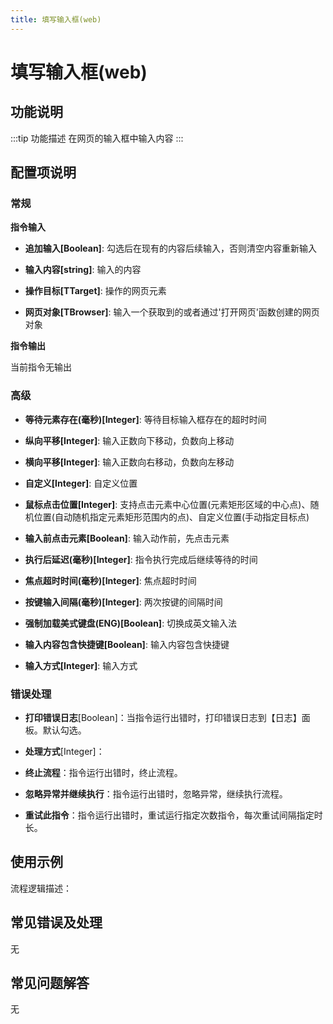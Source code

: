 ```yaml
---
title: 填写输入框(web)
---
```


# 填写输入框(web)

## 功能说明

:::tip 功能描述
在网页的输入框中输入内容
:::

## 配置项说明

### 常规

**指令输入**

- **追加输入[Boolean]**: 勾选后在现有的内容后续输入，否则清空内容重新输入

- **输入内容[string]**: 输入的内容

- **操作目标[TTarget]**: 操作的网页元素

- **网页对象[TBrowser]**: 输入一个获取到的或者通过'打开网页'函数创建的网页对象


**指令输出**

当前指令无输出

### 高级

- **等待元素存在(毫秒)[Integer]**: 等待目标输入框存在的超时时间

- **纵向平移[Integer]**: 输入正数向下移动，负数向上移动

- **横向平移[Integer]**: 输入正数向右移动，负数向左移动

- **自定义[Integer]**: 自定义位置

- **鼠标点击位置[Integer]**: 支持点击元素中心位置(元素矩形区域的中心点)、随机位置(自动随机指定元素矩形范围内的点)、自定义位置(手动指定目标点)

- **输入前点击元素[Boolean]**: 输入动作前，先点击元素

- **执行后延迟(毫秒)[Integer]**: 指令执行完成后继续等待的时间

- **焦点超时时间(毫秒)[Integer]**: 焦点超时时间

- **按键输入间隔(毫秒)[Integer]**: 两次按键的间隔时间

- **强制加载美式键盘(ENG)[Boolean]**: 切换成英文输入法

- **输入内容包含快捷键[Boolean]**: 输入内容包含快捷键

- **输入方式[Integer]**: 输入方式

### 错误处理

- **打印错误日志**[Boolean]：当指令运行出错时，打印错误日志到【日志】面板。默认勾选。

- **处理方式**[Integer]：

 - **终止流程**：指令运行出错时，终止流程。

 - **忽略异常并继续执行**：指令运行出错时，忽略异常，继续执行流程。

 - **重试此指令**：指令运行出错时，重试运行指定次数指令，每次重试间隔指定时长。

## 使用示例

流程逻辑描述：

## 常见错误及处理

无

## 常见问题解答

无

